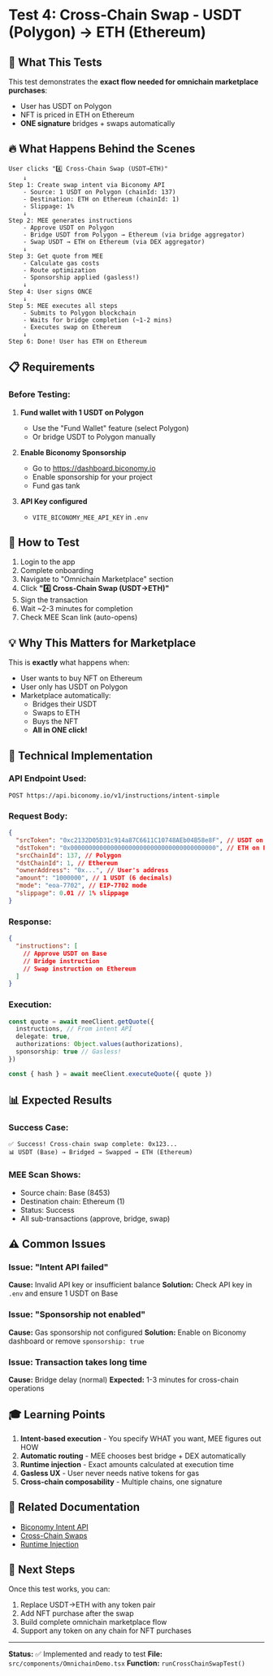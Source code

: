 # Test 4: Cross-Chain Swap - USDT (Polygon) → ETH (Ethereum)

## 🎯 What This Tests

This test demonstrates the **exact flow needed for omnichain marketplace purchases**:
- User has USDT on Polygon
- NFT is priced in ETH on Ethereum
- **ONE signature** bridges + swaps automatically

## 🔥 What Happens Behind the Scenes

```
User clicks "4️⃣ Cross-Chain Swap (USDT→ETH)"
    ↓
Step 1: Create swap intent via Biconomy API
    - Source: 1 USDT on Polygon (chainId: 137)
    - Destination: ETH on Ethereum (chainId: 1)
    - Slippage: 1%
    ↓
Step 2: MEE generates instructions
    - Approve USDT on Polygon
    - Bridge USDT from Polygon → Ethereum (via bridge aggregator)
    - Swap USDT → ETH on Ethereum (via DEX aggregator)
    ↓
Step 3: Get quote from MEE
    - Calculate gas costs
    - Route optimization
    - Sponsorship applied (gasless!)
    ↓
Step 4: User signs ONCE
    ↓
Step 5: MEE executes all steps
    - Submits to Polygon blockchain
    - Waits for bridge completion (~1-2 mins)
    - Executes swap on Ethereum
    ↓
Step 6: Done! User has ETH on Ethereum
```

## 📋 Requirements

### Before Testing:
1. **Fund wallet with 1 USDT on Polygon**
   - Use the "Fund Wallet" feature (select Polygon)
   - Or bridge USDT to Polygon manually

2. **Enable Biconomy Sponsorship**
   - Go to https://dashboard.biconomy.io
   - Enable sponsorship for your project
   - Fund gas tank

3. **API Key configured**
   - `VITE_BICONOMY_MEE_API_KEY` in `.env`

## 🚀 How to Test

1. Login to the app
2. Complete onboarding
3. Navigate to "Omnichain Marketplace" section
4. Click **"4️⃣ Cross-Chain Swap (USDT→ETH)"**
5. Sign the transaction
6. Wait ~2-3 minutes for completion
7. Check MEE Scan link (auto-opens)

## 💡 Why This Matters for Marketplace

This is **exactly** what happens when:
- User wants to buy NFT on Ethereum
- User only has USDT on Polygon
- Marketplace automatically:
  - Bridges their USDT
  - Swaps to ETH
  - Buys the NFT
  - **All in ONE click!**

## 🔧 Technical Implementation

### API Endpoint Used:
```
POST https://api.biconomy.io/v1/instructions/intent-simple
```

### Request Body:
```json
{
  "srcToken": "0xc2132D05D31c914a87C6611C10748AEb04B58e8F", // USDT on Polygon
  "dstToken": "0x0000000000000000000000000000000000000000", // ETH on Ethereum
  "srcChainId": 137, // Polygon
  "dstChainId": 1, // Ethereum
  "ownerAddress": "0x...", // User's address
  "amount": "1000000", // 1 USDT (6 decimals)
  "mode": "eoa-7702", // EIP-7702 mode
  "slippage": 0.01 // 1% slippage
}
```

### Response:
```json
{
  "instructions": [
    // Approve USDT on Base
    // Bridge instruction
    // Swap instruction on Ethereum
  ]
}
```

### Execution:
```typescript
const quote = await meeClient.getQuote({
  instructions, // From intent API
  delegate: true,
  authorizations: Object.values(authorizations),
  sponsorship: true // Gasless!
})

const { hash } = await meeClient.executeQuote({ quote })
```

## 📊 Expected Results

### Success Case:
```
✅ Success! Cross-chain swap complete: 0x123...
📊 USDT (Base) → Bridged → Swapped → ETH (Ethereum)
```

### MEE Scan Shows:
- Source chain: Base (8453)
- Destination chain: Ethereum (1)
- Status: Success
- All sub-transactions (approve, bridge, swap)

## ⚠️ Common Issues

### Issue: "Intent API failed"
**Cause:** Invalid API key or insufficient balance
**Solution:** Check API key in `.env` and ensure 1 USDT on Base

### Issue: "Sponsorship not enabled"
**Cause:** Gas sponsorship not configured
**Solution:** Enable on Biconomy dashboard or remove `sponsorship: true`

### Issue: Transaction takes long time
**Cause:** Bridge delay (normal)
**Expected:** 1-3 minutes for cross-chain operations

## 🎓 Learning Points

1. **Intent-based execution** - You specify WHAT you want, MEE figures out HOW
2. **Automatic routing** - MEE chooses best bridge + DEX automatically
3. **Runtime injection** - Exact amounts calculated at execution time
4. **Gasless UX** - User never needs native tokens for gas
5. **Cross-chain composability** - Multiple chains, one signature

## 🔗 Related Documentation

- [Biconomy Intent API](https://docs.biconomy.io/supertransaction-api/endpoints/intent-simple)
- [Cross-Chain Swaps](https://docs.biconomy.io/supertransaction-api/defi-examples)
- [Runtime Injection](https://docs.biconomy.io/new/getting-started/understanding-runtime-injection)

## 🎯 Next Steps

Once this test works, you can:
1. Replace USDT→ETH with any token pair
2. Add NFT purchase after the swap
3. Build complete omnichain marketplace flow
4. Support any token on any chain for NFT purchases

---

**Status:** ✅ Implemented and ready to test
**File:** `src/components/OmnichainDemo.tsx`
**Function:** `runCrossChainSwapTest()`

